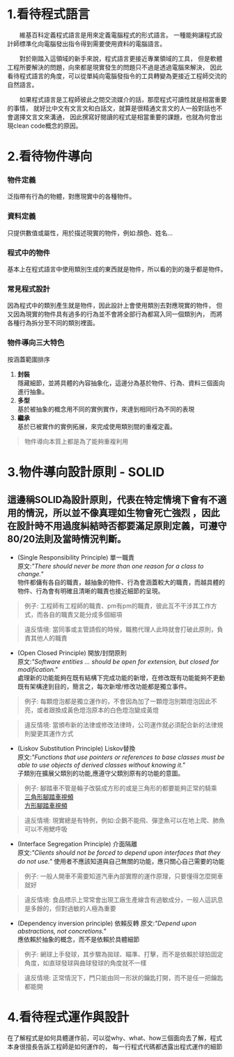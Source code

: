 # 1.看待程式語言
&emsp;&emsp;維基百科定義程式語言是用來定義電腦程式的形式語言。
一種能夠讓程式設計師標準化向電腦發出指令得到需要使用資料的電腦語言。

&emsp;&emsp;對於剛踏入這領域的新手來說，程式語言更接近專業領域的工具，
但是軟體工程所要解決的問題，向來都是現實發生的問題只不過是透過電腦來解決，
因此看待程式語言的角度，可以從單純向電腦發指令的工具轉變為更接近工程師交流的自然語言。

&emsp;&emsp;如果程式語言是工程師彼此之間交流媒介的話，那麼程式可讀性就是相當重要的事情，
就好比中文有文言文和白話文，就算是很精通文言文的人一般對話也不會選擇文言文來溝通，
因此撰寫好閱讀的程式是相當重要的課題，也就為何會出現clean code概念的原因。

# 2.看待物件導向
### 物件定義
泛指帶有行為的物體，對應現實中的各種物件。
### 資料定義
只提供數值或屬性，用於描述現實的物件，例如:顏色、姓名...
### 程式中的物件
基本上在程式語言中使用類別生成的東西就是物件，所以看的到的幾乎都是物件。
### 常見程式設計
因為程式中的類別產生就是物件，因此設計上會使用類別去對應現實的物件，
但又因為現實的物件具有過多的行為並不會將全部行為都寫入同一個類別內，
而將各種行為拆分至不同的類別裡面。

### 物件導向三大特色
按涵蓋範圍排序
1. **封裝**  
   隱藏細節，並將具體的內容抽象化，這邊分為基於物件、行為、資料三個面向進行抽象。
2. **多型**  
   基於被抽象的概念用不同的實例實作，來達到相同行為不同的表現
3. **繼承**  
   基於已被實作的實例拓展，來完成使用類別間的重複定義。

>物件導向本質上都是為了能夠重複利用

# 3.物件導向設計原則 - SOLID

這邊稱SOLID為設計原則，代表在特定情境下會有不適用的情況，所以並不像真理如生物會死亡強烈
，因此在設計時不用過度糾結時否都要滿足原則定義，可遵守80/20法則及當時情況判斷。
---
- (Single Responsibility Principle) 單一職責  
原文:*"There should never be more than one reason for a class to change."*  
物件都傭有各自的職責，越抽象的物件、行為會涵蓋較大的職責，而越具體的物件、行為會有明確且清晰的職責也接近細節的呈現。
>例子: 工程師有工程師的職責、pm有pm的職責，彼此互不干涉其工作方式，而各自的職責又能分成多個細項

>違反情境: 當同事或主管請假的時候，職務代理人此時就會打破此原則，負責其他人的職責
- (Open Closed Principle) 開放/封閉原則  
原文:*"Software entities ... should be open for extension, but closed for modification."*  
處理新的功能能夠在既有結構下完成功能的新增，在修改既有功能能夠不更動既有架構達到目的，簡言之，每次新增/修改功能都是獨立事件。

>例子: 每顆燈泡都是獨立運作的，不會因為加了一顆燈泡別顆燈泡因此不亮，或者跟換成黃色燈泡原本的白色燈泡變成黃燈

>違反情境: 當頒布新的法律或修改法律時，公司運作就必須配合新的法律規則變更其運作方式
- (Liskov Substitution Principle) Liskov替換  
原文:*"Functions that use pointers or references to base classes must be able to use objects of derived classes without knowing it."*  
子類別在擴展父類別的功能,應遵守父類別原有的功能的意圖。

>例子: 腳踏車不管是輪子改裝成方形的或是三角形的都要能夠正常的騎乘  
> [三角形腳踏車視頻](https://www.youtube.com/watch?v=Q6SaDFYw1Fc)  
>[方形腳踏車視頻](https://www.youtube.com/shorts/MDCXoEqM-iQ)

>違反情境: 現實總是有特例，例如:企鵝不能飛、彈塗魚可以在地上爬、肺魚可以不用鰓呼吸
- (Interface Segregation Principle) 介面隔離  
原文:*"Clients should not be forced to depend upon interfaces that they do not use."*
使用者不應該知道與自己無關的功能，應只關心自己需要的功能

>例子: 一般人開車不需要知道汽車內部實際的運作原理，只要懂得怎麼開車就好

>違反情境: 食品標示上常常會出現工廠生產線含有過敏成分，一般人這訊息是多餘的，但對過敏的人極為重要
- (Dependency inversion principle) 依賴反轉
原文:*"Depend upon abstractions, not concretions."*  
應依賴於抽象的概念，而不是依賴於具體細節

>例子: 網球上手發球，其步驟為拋球、瞄準、打擊，而不是依賴於球拍固定角度，如直球發球與曲球發球的角度就不一樣

>違反情境: 正常情況下，門只能由同一形狀的鑰匙打開，而不是任一把鑰匙都能開
# 4.看待程式運作與設計
在了解程式是如何具體運作前，可以從why、what、how三個面向去了解，程式本身很擅長告訴工程師是如何運作的，
每一行程式代碼都透露出程式運作的細節

